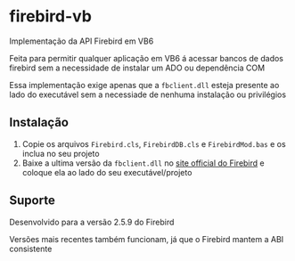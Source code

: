 
# firebird-vb
Implementação da API Firebird em VB6

Feita para permitir qualquer aplicação em VB6 á acessar bancos de dados firebird sem a necessidade de instalar um ADO ou dependência COM

Essa implementação exige apenas que a `fbclient.dll` esteja presente ao lado do executável sem a necessiade de nenhuma instalação ou privilégios

## Instalação
1. Copie os arquivos `Firebird.cls`, `FirebirdDB.cls` e `FirebirdMod.bas` e os inclua no seu projeto
2. Baixe a ultima versão da `fbclient.dll` no [site official do Firebird](https://firebirdsql.org/en/server-packages/) e coloque ela ao lado do seu executável/projeto

## Suporte
Desenvolvido para a versão 2.5.9 do Firebird

Versões mais recentes também funcionam, já que o Firebird mantem a ABI consistente

